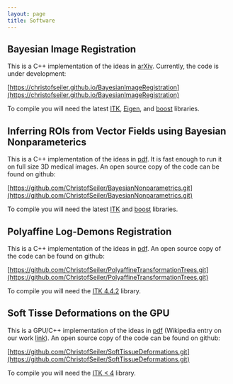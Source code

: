 ```yaml
---
layout: page
title: Software
---
```


## Bayesian Image Registration

This is a C++ implementation of the ideas in [arXiv](http://arxiv.org/abs/1407.1114). Currently, the code is under development: 

[https://christofseiler.github.io/BayesianImageRegistration](https://christofseiler.github.io/BayesianImageRegistration)

To compile you will need the latest [ITK](http://www.itk.org/ITK/resources/software.html), [Eigen](http://eigen.tuxfamily.org/), and [boost](http://www.boost.org/) libraries.

## Inferring ROIs from Vector Fields using Bayesian Nonparameterics

This is a C++ implementation of the ideas in [pdf](http://web.stanford.edu/~cseiler/papers/BayesianNonparametricsGeometricDeformationsSeiler2013.pdf). It is fast enough to run it on full size 3D medical images.
An open source copy of the code can be found on github:

[https://github.com/ChristofSeiler/BayesianNonparametrics.git](https://github.com/ChristofSeiler/BayesianNonparametrics.git)

To compile you will need the latest [ITK](http://www.itk.org/ITK/resources/software.html) and [boost](http://www.boost.org/) libraries.

## Polyaffine Log-Demons Registration

This is a C++ implementation of the ideas in [pdf](http://www.inria.fr/sophia/asclepios/Publications/Christof.Seiler/SeilerPolyaffineTransformationTreesMedIA2012.pdf). An open source copy of the code can be found on github:

[https://github.com/ChristofSeiler/PolyaffineTransformationTrees.git](https://github.com/ChristofSeiler/PolyaffineTransformationTrees.git)

To compile you will need the [ITK 4.4.2](http://www.itk.org/ITK/resources/legacy_releases.html) library.

## Soft Tisse Deformations on the GPU

This is a GPU/C++ implementation of the ideas in [pdf](http://link.springer.com/chapter/10.1007%2F978-1-84882-565-9_9) (Wikipedia entry on our work [link](https://en.wikipedia.org/wiki/Write-only_memory_(engineering)#cite_ref-7)). An open source copy of the code can be found on github:

[https://github.com/ChristofSeiler/SoftTissueDeformations.git](https://github.com/ChristofSeiler/SoftTissueDeformations.git)

To compile you will need the [ITK < 4](http://www.itk.org/ITK/resources/legacy_releases.html) library.
